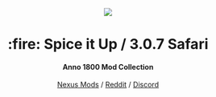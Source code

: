<p align="center">
    <a href="https://anno-mods.github.io/Spice-it-Up/"><img src="https://github.com/anno-mods.png"></a>
</p>

<h1 align="center">:fire: Spice it Up / 3.0.7 Safari</h1>
<h4 align="center">Anno 1800 Mod Collection</h4>

<p align="center"><a href="https://www.nexusmods.com/anno1800/mods/5">Nexus Mods</a> / <a href="https://www.reddit.com/r/anno/comments/lqnrpa/mod_spice_it_up_302/">Reddit</a> / <a href="https://discord.com/invite/KtfWbev">Discord</a></p>
